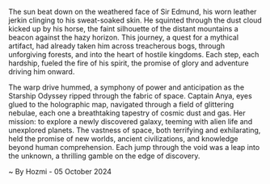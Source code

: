
The sun beat down on the weathered face of Sir Edmund, his worn leather jerkin clinging to his sweat-soaked skin. He squinted through the dust cloud kicked up by his horse, the faint silhouette of the distant mountains a beacon against the hazy horizon. This journey, a quest for a mythical artifact, had already taken him across treacherous bogs, through unforgiving forests, and into the heart of hostile kingdoms. Each step, each hardship, fueled the fire of his spirit, the promise of glory and adventure driving him onward.  

The warp drive hummed, a symphony of power and anticipation as the Starship Odyssey ripped through the fabric of space. Captain Anya, eyes glued to the holographic map, navigated through a field of glittering nebulae, each one a breathtaking tapestry of cosmic dust and gas. Her mission: to explore a newly discovered galaxy, teeming with alien life and unexplored planets. The vastness of space, both terrifying and exhilarating, held the promise of new worlds, ancient civilizations, and knowledge beyond human comprehension. Each jump through the void was a leap into the unknown, a thrilling gamble on the edge of discovery. 

~ By Hozmi - 05 October 2024
